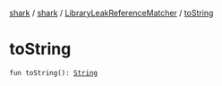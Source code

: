 [shark](../../index.md) / [shark](../index.md) / [LibraryLeakReferenceMatcher](index.md) / [toString](./to-string.md)

# toString

`fun toString(): `[`String`](https://kotlinlang.org/api/latest/jvm/stdlib/kotlin/-string/index.html)